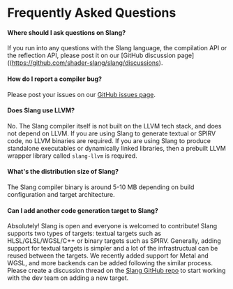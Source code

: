 # Frequently Asked Questions

#### Where should I ask questions on Slang?

If you run into any questions with the Slang language, the compilation API or the reflection API, please post it on our [GitHub discussion page]((https://github.com/shader-slang/slang/discussions).

#### How do I report a compiler bug?

Please post your issues on our [GitHub issues page](https://github.com/shader-slang/slang/issues).


#### Does Slang use LLVM?

No. The Slang compiler itself is not built on the LLVM tech stack, and does not depend on LLVM.
If you are using Slang to generate textual or SPIRV code, no LLVM binaries are required. If you are using Slang to produce standalone executables or dynamically linked
libraries, then a prebuilt LLVM wrapper library called `slang-llvm` is required.

#### What's the distribution size of Slang?

The Slang compiler binary is around 5-10 MB depending on build configuration and target architecture.

#### Can I add another code generation target to Slang?

Absolutely! Slang is open and everyone is welcomed to contribute! Slang supports two types of targets: textual targets such as HLSL/GLSL/WGSL/C++ or binary targets such as SPIRV. Generally, adding support for textual targets is simpler and a lot of the infrastructual can be reused between the targets. We recently added support for Metal and WGSL, and more backends can be added following the similar process. Please create a discussion thread on the [Slang GitHub repo](https://github.com/shader-slang/slang/discussions) to start working with the dev team on adding a new target.